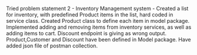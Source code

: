 Tried problem statement 2 - Inventory Management system - 
Created a list for inventory, with predefined Product items in the list, hard coded in service class. 
Created Product class to define each item in model package.
Implemented adding and removing items from inventory services, as well as adding items to cart.
Discount endpoint is giving as wrong output.
Product,Customer and Discount have been defined in Model package.
Have added json file of postman collection.

